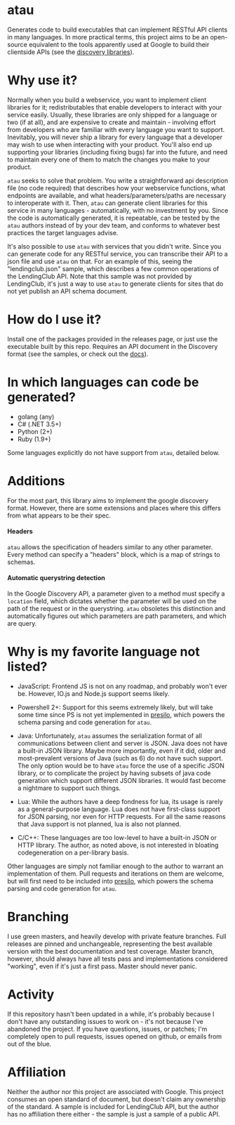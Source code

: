 atau
====

Generates code to build executables that can implement RESTful API clients in many languages. In more practical terms, this project aims to be an open-source equivalent to the tools apparently used at Google to build their clientside APIs (see the [discovery libraries](https://developers.google.com/discovery/libraries)).

Why use it?
====

Normally when you build a webservice, you want to implement client libraries for it; redistributables that enable developers to interact with your service easily. Usually, these libraries are only shipped for a language or two (if at all), and are expensive to create and maintain - involving effort from developers who are familiar with every language you want to support. Inevitably, you will never ship a library for every language that a developer may wish to use when interacting with your product. You'll also end up supporting your libraries (including fixing bugs) far into the future, and need to maintain every one of them to match the changes you make to your product.

`atau` seeks to solve that problem. You write a straightforward api description file (no code required) that describes how your webservice functions, what endpoints are available, and what headers/parameters/paths are necessary to interoperate with it. Then, `atau` can generate client libraries for this service in many languages - automatically, with no investment by you. Since the code is automatically generated, it is repeatable, can be tested by the `atau` authors instead of by your dev team, and conforms to whatever best practices the target languages advise.

It's also possible to use `atau` with services that you didn't write. Since you can generate code for any RESTful service, you can transcribe their API to a json file and use `atau` on that. For an example of this, seeing the "lendingclub.json" sample, which describes a few common operations of the LendingClub API. Note that this sample was not provided by LendingClub, it's just a way to use `atau` to generate clients for sites that do not yet publish an API schema document.

How do I use it?
====

Install one of the packages provided in the releases page, or just use the executable built by this repo. Requires an API document in the Discovery format (see the samples, or check out the [docs](https://developers.google.com/discovery/v1/reference/apis#methods)).

In which languages can code be generated?
====

* golang (any)
* C# (.NET 3.5+)
* Python (2+)
* Ruby (1.9+)

Some languages explicitly do not have support from `atau`, detailed below.

Additions
====

For the most part, this library aims to implement the google discovery format. However, there are some extensions and places where this differs from what appears to be their spec.

#### Headers

`atau` allows the specification of headers similar to any other parameter. Every method can specify a "headers" block, which is a map of strings to schemas.

#### Automatic querystring detection

In the Google Discovery API, a parameter given to a method must specify a `location` field, which dictates whether the parameter will be used on the path of the request or in the querystring. `atau` obsoletes this distinction and automatically figures out which parameters are path parameters, and which are query.

Why is my favorite language not listed?
====

* JavaScript: Frontend JS is not on any roadmap, and probably won't ever be. However, IO.js and Node.js support seems likely.

* Powershell 2+: Support for this seems extremely likely, but will take some time since PS is not yet implemented in [presilo](https://github.com/Knetic/presilo), which powers the schema parsing and code generation for `atau`.

* Java: Unfortunately, `atau` assumes the serialization format of all communications between client and server is JSON. Java does not have a built-in JSON library. Maybe more importantly, even if it did, older and most-prevalent versions of Java (such as 6) do not have such support. The only option would be to have `atau` force the use of a specific JSON library, or to complicate the project by having subsets of java code generation which support different JSON libraries. It would fast become a nightmare to support such things.

* Lua: While the authors have a deep fondness for lua, its usage is rarely as a general-purpose language. Lua does not have first-class support for JSON parsing, nor even for HTTP requests. For all the same reasons that Java support is not planned, lua is also not planned.

* C/C++: These languages are too low-level to have a built-in JSON or HTTP library. The author, as noted above, is not interested in bloating codegeneration on a per-library basis.

Other languages are simply not familiar enough to the author to warrant an implementation of them. Pull requests and iterations on them are welcome, but will first need to be included into [presilo](https://github.com/Knetic/presilo), which powers the schema parsing and code generation for `atau`.

Branching
====

I use green masters, and heavily develop with private feature branches. Full releases are pinned and unchangeable, representing the best available version with the best documentation and test coverage. Master branch, however, should always have all tests pass and implementations considered "working", even if it's just a first pass. Master should never panic.

Activity
====

If this repository hasn't been updated in a while, it's probably because I don't have any outstanding issues to work on - it's not because I've abandoned the project. If you have questions, issues, or patches; I'm completely open to pull requests, issues opened on github, or emails from out of the blue.

Affiliation
====

Neither the author nor this project are associated with Google. This project consumes an open standard of document, but doesn't claim any ownership of the standard. A sample is included for LendingClub API, but the author has no affiliation there either - the sample is just a sample of a public API.
